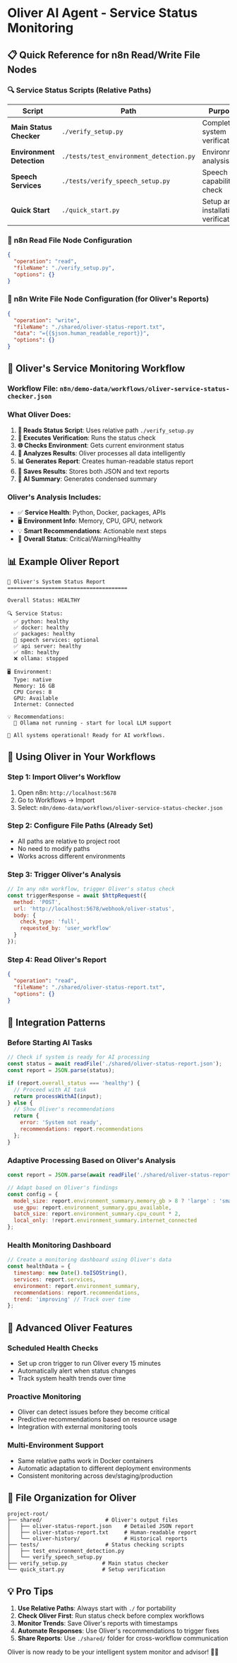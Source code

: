 # Oliver AI Agent - Service Status Monitoring

## 📋 **Quick Reference for n8n Read/Write File Nodes**

### 🔍 **Service Status Scripts (Relative Paths)**

| Script | Path | Purpose |
|--------|------|---------|
| **Main Status Checker** | `./verify_setup.py` | Complete system verification |
| **Environment Detection** | `./tests/test_environment_detection.py` | Environment analysis |
| **Speech Services** | `./tests/verify_speech_setup.py` | Speech capabilities check |
| **Quick Start** | `./quick_start.py` | Setup and installation verification |

### 📁 **n8n Read File Node Configuration**

```json
{
  "operation": "read",
  "fileName": "./verify_setup.py",
  "options": {}
}
```

### 📝 **n8n Write File Node Configuration (for Oliver's Reports)**

```json
{
  "operation": "write", 
  "fileName": "./shared/oliver-status-report.txt",
  "data": "={{$json.human_readable_report}}",
  "options": {}
}
```

## 🤖 **Oliver's Service Monitoring Workflow**

### **Workflow File**: `n8n/demo-data/workflows/oliver-service-status-checker.json`

### **What Oliver Does:**

1. **📖 Reads Status Script**: Uses relative path `./verify_setup.py`
2. **🔄 Executes Verification**: Runs the status check
3. **🌐 Checks Environment**: Gets current environment status
4. **🧠 Analyzes Results**: Oliver processes all data intelligently
5. **📊 Generates Report**: Creates human-readable status report
6. **💾 Saves Results**: Stores both JSON and text reports
7. **🤖 AI Summary**: Generates condensed summary

### **Oliver's Analysis Includes:**

- ✅ **Service Health**: Python, Docker, packages, APIs
- 🖥️ **Environment Info**: Memory, CPU, GPU, network
- 💡 **Smart Recommendations**: Actionable next steps
- 🎯 **Overall Status**: Critical/Warning/Healthy

## 📊 **Example Oliver Report**

```text
🤖 Oliver's System Status Report
======================================

Overall Status: HEALTHY

🔍 Service Status:
  ✅ python: healthy
  ✅ docker: healthy  
  ✅ packages: healthy
  🔧 speech services: optional
  ✅ api server: healthy
  ✅ n8n: healthy
  ❌ ollama: stopped

🖥️ Environment:
  Type: native
  Memory: 16 GB
  CPU Cores: 8
  GPU: Available
  Internet: Connected

💡 Recommendations:
  🧠 Ollama not running - start for local LLM support

🎉 All systems operational! Ready for AI workflows.
```

## 🔧 **Using Oliver in Your Workflows**

### **Step 1: Import Oliver's Workflow**
1. Open n8n: `http://localhost:5678`
2. Go to Workflows → Import
3. Select: `n8n/demo-data/workflows/oliver-service-status-checker.json`

### **Step 2: Configure File Paths (Already Set)**
- All paths are relative to project root
- No need to modify paths
- Works across different environments

### **Step 3: Trigger Oliver's Analysis**
```javascript
// In any n8n workflow, trigger Oliver's status check
const triggerResponse = await $httpRequest({
  method: 'POST',
  url: 'http://localhost:5678/webhook/oliver-status',
  body: { 
    check_type: 'full',
    requested_by: 'user_workflow' 
  }
});
```

### **Step 4: Read Oliver's Report**
```json
{
  "operation": "read",
  "fileName": "./shared/oliver-status-report.txt",
  "options": {}
}
```

## 🎯 **Integration Patterns**

### **Before Starting AI Tasks**
```javascript
// Check if system is ready for AI processing
const status = await readFile('./shared/oliver-status-report.json');
const report = JSON.parse(status);

if (report.overall_status === 'healthy') {
  // Proceed with AI task
  return processWithAI(input);
} else {
  // Show Oliver's recommendations
  return { 
    error: 'System not ready',
    recommendations: report.recommendations 
  };
}
```

### **Adaptive Processing Based on Oliver's Analysis**
```javascript
const report = JSON.parse(await readFile('./shared/oliver-status-report.json'));

// Adapt based on Oliver's findings
const config = {
  model_size: report.environment_summary.memory_gb > 8 ? 'large' : 'small',
  use_gpu: report.environment_summary.gpu_available,
  batch_size: report.environment_summary.cpu_count * 2,
  local_only: !report.environment_summary.internet_connected
};
```

### **Health Monitoring Dashboard**
```javascript
// Create a monitoring dashboard using Oliver's data
const healthData = {
  timestamp: new Date().toISOString(),
  services: report.services,
  environment: report.environment_summary,
  recommendations: report.recommendations,
  trend: 'improving' // Track over time
};
```

## 🚀 **Advanced Oliver Features**

### **Scheduled Health Checks**
- Set up cron trigger to run Oliver every 15 minutes
- Automatically alert when status changes
- Track system health trends over time

### **Proactive Monitoring**
- Oliver can detect issues before they become critical
- Predictive recommendations based on resource usage
- Integration with external monitoring tools

### **Multi-Environment Support**
- Same relative paths work in Docker containers
- Automatic adaptation to different deployment environments
- Consistent monitoring across dev/staging/production

## 📁 **File Organization for Oliver**

```
project-root/
├── shared/                    # Oliver's output files
│   ├── oliver-status-report.json    # Detailed JSON report
│   ├── oliver-status-report.txt     # Human-readable report
│   └── oliver-history/              # Historical reports
├── tests/                     # Status checking scripts
│   ├── test_environment_detection.py
│   └── verify_speech_setup.py
├── verify_setup.py           # Main status checker
└── quick_start.py            # Setup verification
```

## 💡 **Pro Tips**

1. **Use Relative Paths**: Always start with `./` for portability
2. **Check Oliver First**: Run status check before complex workflows
3. **Monitor Trends**: Save Oliver's reports with timestamps
4. **Automate Responses**: Use Oliver's recommendations to trigger fixes
5. **Share Reports**: Use `./shared/` folder for cross-workflow communication

Oliver is now ready to be your intelligent system monitor and advisor! 🤖✨
